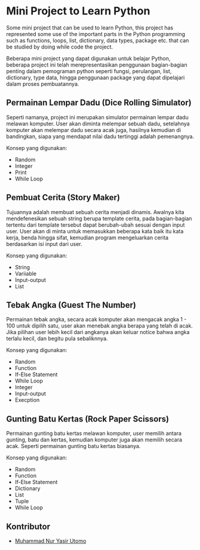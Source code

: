 # Mini Project to Learn Python

Some mini project that can be used to learn Python, this project has represented some use of the important parts in the Python programming such as functions, loops, list, dictionary, data types, package etc. that can be studied by doing while code the project.

Beberapa mini project yang dapat digunakan untuk belajar Python, beberapa project ini telah merepresentasikan penggunaan bagian-bagian penting dalam pemograman python seperti fungsi, perulangan, list, dictionary, type data, hingga penggunaan package yang dapat dipelajari dalam proses pembuatannya.

## Permainan Lempar Dadu (Dice Rolling Simulator)

Seperti namanya, project ini merupakan simulator permainan lempar dadu melawan komputer. User akan diminta melempar sebuah dadu, setelahnya komputer akan melempar dadu secara acak juga, hasilnya kemudian di bandingkan, siapa yang mendapat nilai dadu tertinggi adalah pemenangnya. 

Konsep yang digunakan:
* Random
* Integer
* Print
* While Loop

## Pembuat Cerita (Story Maker)

Tujuannya adalah membuat sebuah cerita menjadi dinamis. Awalnya kita mendefenesikan sebuah string berupa template cerita, pada bagian-bagian tertentu dari template tersebut dapat berubah-ubah sesuai dengan input user. User akan di minta untuk memasukkan beberapa kata baik itu kata kerja, benda hingga sifat, kemudian program mengeluarkan cerita berdasarkan isi input dari user.

Konsep yang digunakan:
* String
* Variiable
* Input-output
* List

## Tebak Angka (Guest The Number)

Permainan tebak angka, secara acak komputer akan mengacak angka 1 - 100 untuk dipilih satu, user akan menebak angka berapa yang telah di acak. Jika pilihan user lebih kecil dari angkanya akan keluar notice bahwa angka terlalu kecil, dan begitu pula sebaliknnya.

Konsep yang digunakan:
* Random
* Function
* If-Else Statement
* While Loop
* Integer
* Input-output
* Execption

## Gunting Batu Kertas (Rock Paper Scissors)

Permainan gunting batu kertas melawan komputer, user memilih antara gunting, batu dan kertas, kemudian komputer juga akan memilih secara acak. Seperti permainan gunting batu kertas biasanya.

Konsep yang digunakan:
* Random
* Function
* If-Else Statement
* Dictionary
* List
* Tuple
* While Loop

## Kontributor

* [Muhammad Nur Yasir Utomo](https://www.facebook.com/yasirutomo)